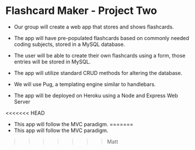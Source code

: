 # Flashcard Maker - Project Two

* Our group will create a web app that stores and shows flashcards. 

* The app will have pre-populated flashcards based on commonly needed coding subjects, stored in a MySQL database.

* The user will be able to create their own flashcards using a form, those entries will be stored in MySQL. 

* The app will utilize standard CRUD methods for altering the database. 

* We will use Pug, a templating engine similar to handlebars. 

* The app will be deployed on Heroku using a Node and Express Web Server

<<<<<<< HEAD
* This app will follow the MVC paradigm.
=======
* This app will follow the MVC paradigm.

>>>>>>> Matt
